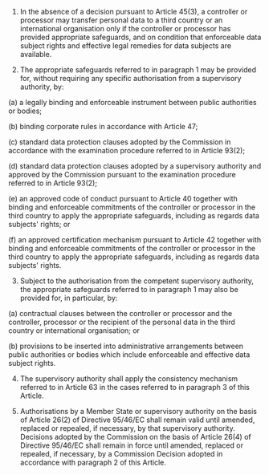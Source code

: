 1. In the absence of a decision pursuant to Article 45(3), a controller or processor may transfer personal data to a third country or an international organisation only if the controller or processor has provided appropriate safeguards, and on condition that enforceable data subject rights and effective legal remedies for data subjects are available.

2. The appropriate safeguards referred to in paragraph 1 may be provided for, without requiring any specific authorisation from a supervisory authority, by:

(a) a legally binding and enforceable instrument between public authorities or bodies;

(b) binding corporate rules in accordance with Article 47;

(c) standard data protection clauses adopted by the Commission in accordance with the examination procedure referred to in Article 93(2);

(d) standard data protection clauses adopted by a supervisory authority and approved by the Commission pursuant to the examination procedure referred to in Article 93(2);

(e) an approved code of conduct pursuant to Article 40 together with binding and enforceable commitments of the controller or processor in the third country to apply the appropriate safeguards, including as regards data subjects' rights; or

(f) an approved certification mechanism pursuant to Article 42 together with binding and enforceable commitments of the controller or processor in the third country to apply the appropriate safeguards, including as regards data subjects' rights.

3. Subject to the authorisation from the competent supervisory authority, the appropriate safeguards referred to in paragraph 1 may also be provided for, in particular, by:

(a) contractual clauses between the controller or processor and the controller, processor or the recipient of the personal data in the third country or international organisation; or

(b) provisions to be inserted into administrative arrangements between public authorities or bodies which include enforceable and effective data subject rights.

4. The supervisory authority shall apply the consistency mechanism referred to in Article 63 in the cases referred to in paragraph 3 of this Article.

5. Authorisations by a Member State or supervisory authority on the basis of Article 26(2) of Directive 95/46/EC shall remain valid until amended, replaced or repealed, if necessary, by that supervisory authority. Decisions adopted by the Commission on the basis of Article 26(4) of Directive 95/46/EC shall remain in force until amended, replaced or repealed, if necessary, by a Commission Decision adopted in accordance with paragraph 2 of this Article.
